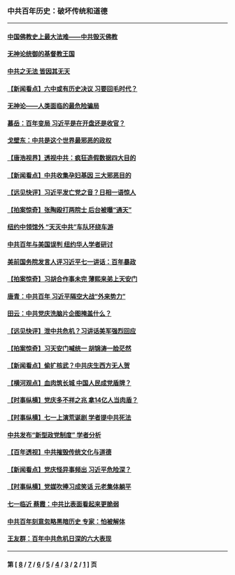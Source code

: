 ### 中共百年历史：破坏传统和道德
---
#### [中国佛教史上最大法难——中共毁灭佛教](../../pages/nf1176114/n13281397.md?10110430) 
#### [无神论统御的基督教王国](../../pages/nf1176114/n13281280.md?10110430) 
#### [中共之无法 皆因其无天](../../pages/nf1176114/n13281088.md?10110430) 
#### [【新闻看点】六中或有历史决议 习要回毛时代？](../../pages/nf1176114/n13222895.md?10110430) 
#### [无神论——人类面临的最危险骗局](../../pages/nf1176114/n13196137.md?10110430) 
#### [慕岳：百年变局 习近平是在开盘还是收官？](../../pages/nf1176114/n13206516.md?10110430) 
#### [戈壁东：中共是这个世界最邪恶的政权](../../pages/nf1176114/n13085641.md?10110430) 
#### [【唐浩视界】透视中共：疯狂造假数据四大目的](../../pages/nf1176114/n13080590.md?10110430) 
#### [【新闻看点】中共收集孕妇基因 三大邪恶目的](../../pages/nf1176114/n13077182.md?10110430) 
#### [【远见快评】习近平发亡党之音？日相一语惊人](../../pages/nf1176114/n13074809.md?10110430) 
#### [【拍案惊奇】张陶殴打两院士 后台被曝“通天”](../../pages/nf1176114/n13070496.md?10110430) 
#### [纽约中领馆外 “天灭中共”车队环绕车游](../../pages/nf1176114/n13070693.md?10110430) 
#### [中共百年与美国误判 纽约华人学者研讨](../../pages/nf1176114/n13067969.md?10110430) 
#### [美前国务院发言人评习近平七一讲话：百年暴政](../../pages/nf1176114/n13066986.md?10110430) 
#### [【拍案惊奇】习胡合作事未完 薄熙来弟上天安门](../../pages/nf1176114/n13065867.md?10110430) 
#### [唐青：中共百年 习近平隔空大战“外来势力”](../../pages/nf1176114/n13065976.md?10110430) 
#### [田云：中共党庆洗脑片企图掩盖什么？](../../pages/nf1176114/n13064395.md?10110430) 
#### [【远见快评】泄中共危机？习讲话美军强烈回应](../../pages/nf1176114/n13064269.md?10110430) 
#### [【拍案惊奇】习天安门喊统一 胡锦涛一脸茫然](../../pages/nf1176114/n13063233.md?10110430) 
#### [【新闻看点】偷扩核武？中共庆生西方无人贺](../../pages/nf1176114/n13061263.md?10110430) 
#### [【横河观点】血肉筑长城 中国人民成党盾牌？](../../pages/nf1176114/n13061779.md?10110430) 
#### [【时事纵横】党庆多不祥之兆 拿14亿人当肉盾？](../../pages/nf1176114/n13061709.md?10110430) 
#### [【时事纵横】七一上演荒诞剧 学者提中共死法](../../pages/nf1176114/n13058990.md?10110430) 
#### [中共发布“新型政党制度” 学者分析](../../pages/nf1176114/n13056354.md?10110430) 
#### [【百年透视】中共摧毁传统文化与道德](../../pages/nf1176114/n13057253.md?10110430) 
#### [【新闻看点】党庆怪异事频出 习近平危险深？](../../pages/nf1176114/n13056781.md?10110430) 
#### [【时事纵横】党媒吹捧习成笑话 元老集体躺平](../../pages/nf1176114/n13056792.md?10110430) 
#### [七一临近 蔡霞：中共比表面看起来更脆弱](../../pages/nf1176114/n13056418.md?10110430) 
#### [中共百年刻意忽略黑暗历史 专家：怕被解体](../../pages/nf1176114/n13056056.md?10110430) 
#### [王友群：百年中共危机日深的六大表现](../../pages/nf1176114/n13054263.md?10110430) 

---
#### 第 [ [8](./8.md?10110430) / [7](./7.md?10110430) / [6](./6.md?10110430) / [5](./5.md?10110430) / [4](./4.md?10110430) / [3](./3.md?10110430) / [2](./2.md?10110430) / [1](./1.md?10110430) ] 页
